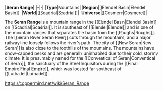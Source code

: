 |**Seran Range**|
|-|-|
|**Type**|Mountains|
|**Region**|[[Elendel Basin\|Elendel Basin]]|
|**World**|[[Scadrial\|Scadrial]]|
|**Universe**|[[Cosmere\|Cosmere]]|

The **Seran Range** is a mountain range in the [[Elendel Basin\|Elendel Basin]] on [[Scadrial\|Scadrial]]. It is southeast of [[Elendel\|Elendel]] and is one of the mountain ranges that separates the basin from the [[Roughs\|Roughs]].
The [[Seran River\|Seran River]] cuts through the mountains, and a major railway line loosely follows the river's path. The city of [[New Seran\|New Seran]] is also close to the foothills of the mountains. The mountains have snow-capped peaks and are generally uninhabited due to their cold, stormy climate.
It is presumably named for the [[Conventical of Seran\|Conventical of Seran]], the sanctuary of the Steel Inquisitors during the [[Final Empire\|Final Empire]], which was located far southeast of [[Luthadel\|Luthadel]].



https://coppermind.net/wiki/Seran_Range